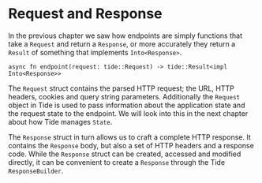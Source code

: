 # Request and Response

In the previous chapter we saw how endpoints are simply functions that take a `Request` and return a `Response`, or more accurately they return a `Result` of something that implements `Into<Response>`.
```rust,edition2018,no_run
async fn endpoint(request: tide::Request) -> tide::Result<impl Into<Response>>
```
The `Request` struct contains the parsed HTTP request; the URL, HTTP headers, cookies and query string parameters. Additionally the `Request` object in Tide is used to pass information about the application state and the request state to the endpoint. We will look into this in the next chapter about how Tide manages `State`.

The `Response` struct in turn allows us to craft a complete HTTP response. It contains the `Response` body, but also a set of HTTP headers and a response code. While the `Response` struct can be created, accessed and modified directly, it can be convenient to create a `Response` through the Tide `ResponseBuilder`.
